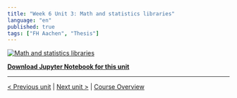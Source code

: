 ```yaml
---
title: "Week 6 Unit 3: Math and statistics libraries"
language: "en"
published: true
tags: ["FH Aachen", "Thesis"]
---
```


[![Math and statistics libraries](https://img.youtube.com/vi/vuLBwfPwRxk/hqdefault.jpg)](https://youtu.be/vuLBwfPwRxk)

[**Download Jupyter Notebook for this unit**](files/Week_6_Unit_3_mathstats_notebook.ipynb)

---

[< Previous unit](/teaching/python-mooc/week6_unit3_selftest) | [Next unit >](/teaching/python-mooc/week6_unit2_selftest) |
[Course Overview](/teaching/python-mooc)